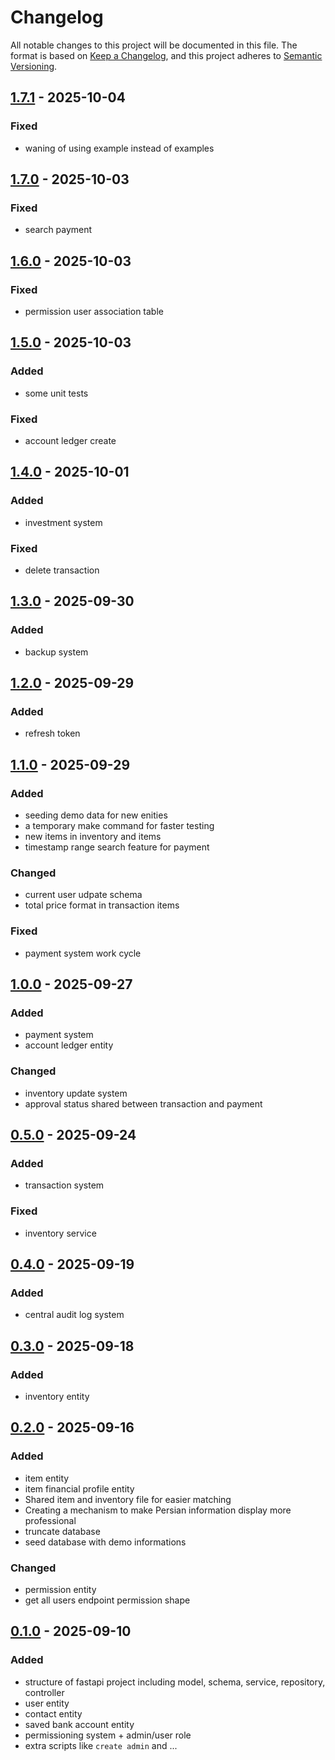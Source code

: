 # Changelog

All notable changes to this project will be documented in this file.
The format is based on [Keep a Changelog](https://keepachangelog.com/en/1.1.0/), and this project adheres to [Semantic Versioning](https://semver.org/spec/v2.0.0.html).

## [1.7.1](https://github.com/tiffany-co/backend/releases/tag/v1.7.1) - 2025-10-04
### Fixed
- waning of using example instead of examples

## [1.7.0](https://github.com/tiffany-co/backend/releases/tag/v1.7.0) - 2025-10-03
### Fixed
- search payment

## [1.6.0](https://github.com/tiffany-co/backend/releases/tag/v1.6.0) - 2025-10-03
### Fixed
- permission user association table

## [1.5.0](https://github.com/tiffany-co/backend/releases/tag/v1.5.0) - 2025-10-03
### Added
- some unit tests
### Fixed
- account ledger create

## [1.4.0](https://github.com/tiffany-co/backend/releases/tag/v1.4.0) - 2025-10-01
### Added
- investment system
### Fixed
- delete transaction

## [1.3.0](https://github.com/tiffany-co/backend/releases/tag/v1.3.0) - 2025-09-30
### Added
- backup system

## [1.2.0](https://github.com/tiffany-co/backend/releases/tag/v1.2.0) - 2025-09-29
### Added
- refresh token

## [1.1.0](https://github.com/tiffany-co/backend/releases/tag/v1.1.0) - 2025-09-29
### Added
- seeding demo data for new enities
- a temporary make command for faster testing
- new items in inventory and items
- timestamp range search feature for payment
### Changed
- current user udpate schema
- total price format in transaction items
### Fixed
- payment system work cycle

## [1.0.0](https://github.com/tiffany-co/backend/releases/tag/v1.0.0) - 2025-09-27
### Added
- payment system
- account ledger entity
### Changed
- inventory update system
- approval status shared between transaction and payment

## [0.5.0](https://github.com/tiffany-co/backend/releases/tag/v0.5.0) - 2025-09-24
### Added
- transaction system
### Fixed
- inventory service

## [0.4.0](https://github.com/tiffany-co/backend/releases/tag/v0.4.0) - 2025-09-19
### Added
- central audit log system

## [0.3.0](https://github.com/tiffany-co/backend/releases/tag/v0.3.0) - 2025-09-18
### Added
- inventory entity

## [0.2.0](https://github.com/tiffany-co/backend/releases/tag/v0.2.0) - 2025-09-16
### Added
- item entity
- item financial profile entity
- Shared item and inventory file for easier matching
- Creating a mechanism to make Persian information display more professional
- truncate database
- seed database with demo informations
### Changed
- permission entity
- get all users endpoint permission shape

## [0.1.0](https://github.com/tiffany-co/backend/releases/tag/v0.1.0) - 2025-09-10
### Added
- structure of fastapi project including model, schema, service, repository, controller
- user entity
- contact entity
- saved bank account entity
- permissioning system + admin/user role
- extra scripts like `create admin` and ...
